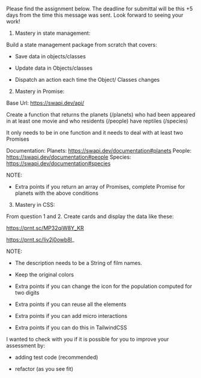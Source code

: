 Please find the assignment below. The deadline for submittal will be this +5 days from the time this message was sent. Look forward to seeing your work!



1. Mastery in state management:


Build a state management package from scratch that covers:

- Save data in objects/classes

- Update data in Objects/classes

- Dispatch an action each time the Object/ Classes changes



2. Mastery in Promise:


Base Url: https://swapi.dev/api/


Create a function that returns the planets (/planets) who had been appeared in at least one movie and who residents (/people) have reptiles (/species)


It only needs to be in one function and it needs to deal with at least two Promises


Documentation: Planets: https://swapi.dev/documentation#planets People: https://swapi.dev/documentation#people Species: https://swapi.dev/documentation#species


NOTE:

- Extra points if you return an array of Promises, complete Promise for planets with the above conditions



3. Mastery in CSS:


From question 1 and 2. Create cards and display the data like these:


https://prnt.sc/MP32qiW8Y_KR

https://prnt.sc/Iiv2j0owb8l_


NOTE:

- The description needs to be a String of film names. 

- Keep the original colors

- Extra points if you can change the icon for the population computed for two digits

- Extra points if you can reuse all the elements 

- Extra points if you can add micro interactions

- Extra points if you can do this in TailwindCSS 

I wanted to check with you if it is possible for you to improve your assessment by:

- adding test code (recommended)

- refactor (as you see fit)